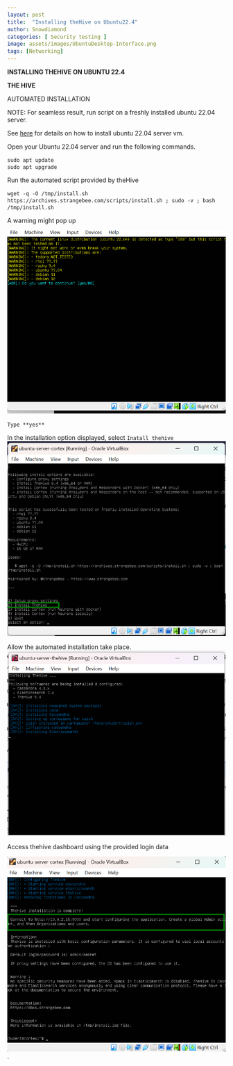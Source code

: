 ```yaml
---
layout: post
title:  "Installing theHive on Ubuntu22.4"
author: Snowdiamond
categories: [ Security testing ]
image: assets/images/UbuntuDesktop-Interface.png
tags: [Networking]
---
```

**INSTALLING THEHIVE ON UBUNTU 22.4**

**THE HIVE**

AUTOMATED INSTALLATION

NOTE: For seamless result, run script on a freshly installed ubuntu 22.04 server.

See [here]() for details on how to install ubuntu 22.04 server vm.

Open your Ubuntu 22.04 server and run the following commands.
```
sudo apt update
sudo apt upgrade
```
Run the automated script provided by theHive

```
wget -q -O /tmp/install.sh https://archives.strangebee.com/scripts/install.sh ; sudo -v ; bash /tmp/install.sh
```
A warning might pop up 

!["The hive installation"](/assets/images/thehive/automated-hive-install-2.png)
```
Type **yes**
```
In the installation option displayed, select ``Inatall thehive`` 
!["The hive installation"](/assets/images/thehive/automated-hive-install-3.png)

Allow the automated installation take place.
!["The hive installation"](/assets/images/thehive/automated-hive-install-1.png)

Access thehive dashboard using the provided login data

!["The hive installation"](/assets/images/thehive/automated-hive-install-4.png).